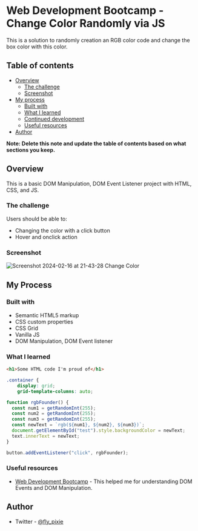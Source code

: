 # Web Development Bootcamp - Change Color Randomly via JS

This is a solution to randomly creation an RGB color code and change the box color with this color.

## Table of contents

- [Overview](#overview)
  - [The challenge](#the-challenge)
  - [Screenshot](#screenshot)
- [My process](#my-process)
  - [Built with](#built-with)
  - [What I learned](#what-i-learned)
  - [Continued development](#continued-development)
  - [Useful resources](#useful-resources)
- [Author](#author)

**Note: Delete this note and update the table of contents based on what sections you keep.**

## Overview

This is a basic DOM Manipulation, DOM Event Listener project with HTML, CSS, and JS.

### The challenge

Users should be able to:

- Changing the color with a click button 
- Hover and onclick action

### Screenshot

![Screenshot 2024-02-16 at 21-43-28 Change Color](https://github.com/FCimendere/Dive-into-JS/assets/65401609/7ffc58c2-f37b-42e9-8b3d-3b34abdc1108)


## My Process

### Built with

- Semantic HTML5 markup
- CSS custom properties
- CSS Grid
- Vanilla JS
- DOM Manipulation, DOM Event listener

### What I learned

```html
<h1>Some HTML code I'm proud of</h1>
```

```css
.container {
    display: grid;
    grid-template-columns: auto;
```

```js
function rgbFounder() {
  const num1 = getRandomInt(255);
  const num2 = getRandomInt(255);
  const num3 = getRandomInt(255);
  const newText = `rgb(${num1}, ${num2}, ${num3})`;
  document.getElementById("test").style.backgroundColor = newText;
  text.innerText = newText;
}

button.addEventListener("click", rgbFounder);
```

### Useful resources

- [Web Development Bootcamp](https://www.udemy.com/course/the-web-developer-bootcamp/learn/lecture/22051276?start=420#overview) - This helped me for understanding DOM Events and DOM Manipulation.

## Author

- Twitter - [@fly_pixie](https://twitter.com/fly_pixie)


